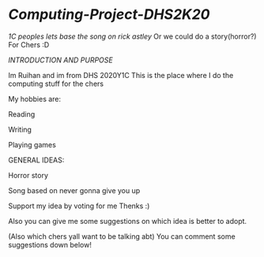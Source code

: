 # *Computing-Project-DHS2K20*
_1C peoples lets base the song on rick astley_
Or we could do a story(horror?)
For Chers :D


*INTRODUCTION AND PURPOSE*



Im Ruihan and im from DHS 2020Y1C
This is the place where I do the computing stuff for the chers


My hobbies are:

Reading

Writing

Playing games



GENERAL IDEAS:
  
  Horror story
   
   
   
   Song based on never gonna give you up
   
   
Support my idea by voting for me 
Thenks :)

Also you can give me some suggestions on which idea is better to adopt.

(Also which chers yall want to be talking abt) You can comment some suggestions down below!
